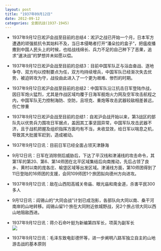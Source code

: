 ```yaml
---
layout: post
title: "1937年09月12日"
date: 2012-09-12
categories: 全面抗战(1937-1945)
---
```


<meta name="referrer" content="no-referrer" />

- 1937年9月12日淞沪会战至目前的总结4：淞沪之战已开始一个月，日本军方遭遇的顽强抵抗令其始料不及，当日本侵略者打开“潘朵拉的盒子”，把瘟疫播撒到中国人民头上的时候，也给战线绵长、兵力不足的自己种下了恶果，追求“速决战”的梦想并未如愿以偿。 

- 1937年9月12日淞沪会战至目前的总结3：目前中国军队正与浴血奋战、逐地争夺、双方均以控制要点为任，双方均持续增兵，中国军队已经渐次失去优势，被迫转攻为守，战役由此进入了一个更为艰难、惨烈的时期。 

- 1937年9月12日淞沪会战至目前的总结2：中国军队沿江抗击日军登陆作战，因日军炮火猛烈，尤其是作战区域均覆于日海军舰炮火力网及空军攻击航程之内，中国军队无力控制海防、空防，且坦克、重炮等攻击武器较敌相差甚远，伤亡惨重 

- 1937年9月12日淞沪会战至目前的总结1：自淞沪会战开始以来，第3战区的部队先以优势兵力围攻日军据点，盖因其工事坚固异常，中国军队攻击武器不济，且于战机把握及组织指挥方面均有不当，未收显效，给日军以喘息之机，导致其大批援军赶到，造成被动。 

- 1937年9月12日讯：目前日军已经全面占领天津静海 

- 9月12日讯：日军在消除侧后威胁后，下达了平汉线和津浦线的攻击命令，其第1军的第20、第6、第14师团在北平区域集结后向南推动，先后占领了良乡、黄村以南的庞各庄、榆垡区域等出发区域。津浦线方面，第10师团得到了11日登陆的16师团的支援，会同109师团1个旅团拟向德州方向进攻。 

- 1937年9月12日讯：敌在山西阳高城关帝庙、眼光庙和南金道，杀害平民300多人 

- 9月12日讯：阎锡山的“大同会战”计划已成泡影，各部队向大同以南、桑干河南岸的山地转移。阎锡山留1个旅在大同附近依城野战，另2个旅占领大同以西山地阻敌西进。 

- 1937年9月12日讯：蒋介石命叶挺为新编第四军长，项英为副军长 <br/><img src="https://ww4.sinaimg.cn/large/aca367d8jw1dwtlhm175cj.jpg" />

- 1937年9月12日讯：毛泽东致电彭德怀等，进一步阐明八路军独立自主的山地游击战的基本原则 

